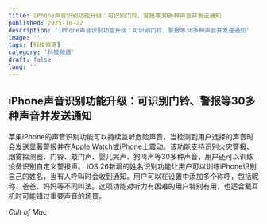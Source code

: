 ```yaml
---
title: iPhone声音识别功能升级：可识别门铃、警报等30多种声音并发送通知
published: 2025-10-22
description: 'iPhone声音识别功能升级：可识别门铃、警报等30多种声音并发送通知'
image: ''
tags: [科技频道]
category: '科技频道'
draft: false
lang: ''
---
```


## iPhone声音识别功能升级：可识别门铃、警报等30多种声音并发送通知

苹果iPhone的声音识别功能可以持续监听危险声音，当检测到用户选择的声音时会发送显著警报并在Apple Watch或iPhone上震动。该功能支持识别火灾警报、烟雾探测器、门铃、敲门声、婴儿哭声、狗叫声等30多种声音，用户还可以训练设备识别自定义警报声。
iOS 26新增的姓名识别功能让用户可以训练iPhone识别自己的姓名，当有人呼叫时会收到通知。用户可以在设置中添加多个称呼，包括昵称、爸爸、妈妈等不同叫法。这项功能对听力有困难的用户特别有用，也适合戴耳机时可能错过重要声音的场景。

*Cult of Mac*
